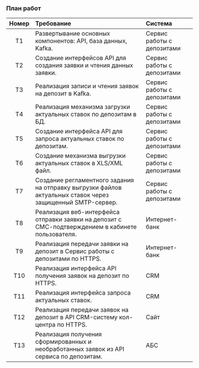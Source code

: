 ### <a name="_3bfxc9a45514"></a>**План работ**

| **Номер** | **Требование**                                                                                                                      | **Система**                |
|:---------:|:------------------------------------------------------------------------------------------------------------------------------------|:---------------------------|
|    T1     | Развертывание основных компонентов: API, база данных, Kafka.                                                                        | Сервис работы с депозитами |
|    T2     | Создание интерфейсов API для создания заявки и чтения данных заявки.                                                                | Сервис работы с депозитами |
|    T3     | Реализация записи и чтения заявок на депозит в Kafka.                                                                               | Сервис работы с депозитами |
|    T4     | Реализация механизма загрузки актуальных ставок по депозитам в БД.                                                                  | Сервис работы с депозитами |
|    T5     | Создание интерфейса API для запроса актуальных ставок по депозитам.                                                                 | Сервис работы с депозитами |
|    T6     | Создание механизма выгрузки актуальных ставок в XLS/XML файл.                                                                       | Сервис работы с депозитами |
|    T7     | Создание регламентного задания на отправку выгрузки файлов актуальных ставок через защищенный SMTP-сервер.                          | Сервис работы с депозитами |
|    T8     | Реализация веб-интерфейса отправки заявки на депозит с СМС-подтверждением в кабинете пользователя.                                  | Интернет-банк              |
|    T9     | Реализация передачи заявки на депозит в Сервис работы с депозитами по HTTPS.                                                        | Интернет-банк              |
|    T10    | Реализация интерфейса API получения заявок на депозит по HTTPS.                                                                     | CRM                        |
|    T11    | Реализация интерфейса запроса актуальных ставок.                                                                                    | CRM                        |
|    T12    | Реализация передачи заявок на депозит в API CRM-систему кол-центра по HTTPS.                                                        | Сайт                       |
|    T13    | Реализация получения сформированных и необработанных заявок из API сервиса по депозитам.                                            | АБС                        |
